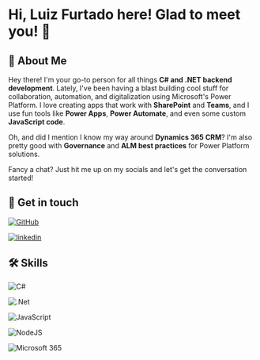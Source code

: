 # Hi, Luiz Furtado here! Glad to meet you! 👋


## 🚀 About Me
Hey there! I'm your go-to person for all things **C# and .NET backend development**. Lately, I've been having a blast building cool stuff for collaboration, automation, and digitalization using Microsoft's Power Platform. I love creating apps that work with **SharePoint** and **Teams**, and I use fun tools like **Power Apps**, **Power Automate**, and even some custom **JavaScript code**.

Oh, and did I mention I know my way around **Dynamics 365 CRM**? I'm also pretty good with **Governance** and **ALM best practices** for Power Platform solutions.

Fancy a chat? Just hit me up on my socials and let's get the conversation started!



## 🔗 Get in touch
[![GitHub](https://img.shields.io/badge/github-%23121011.svg?style=for-the-badge&logo=github&logoColor=white)](https://github.com/LuizFurtado/)

[![linkedin](https://img.shields.io/badge/linkedin-0A66C2?style=for-the-badge&logo=linkedin&logoColor=white)](https://www.linkedin.com/in/luiz-fernando-furtado/)


## 🛠 Skills
![C#](https://img.shields.io/badge/c%23-%23239120.svg?style=for-the-badge&logo=csharp&logoColor=white) 

![.Net](https://img.shields.io/badge/.NET-5C2D91?style=for-the-badge&logo=.net&logoColor=white)

![JavaScript](https://img.shields.io/badge/javascript-%23323330.svg?style=for-the-badge&logo=javascript&logoColor=%23F7DF1E)

![NodeJS](https://img.shields.io/badge/node.js-6DA55F?style=for-the-badge&logo=node.js&logoColor=white)

![Microsoft 365](https://img.shields.io/badge/Microsoft_365-258ffa?style=for-the-badge&logo=microsoft&logoColor=white)
